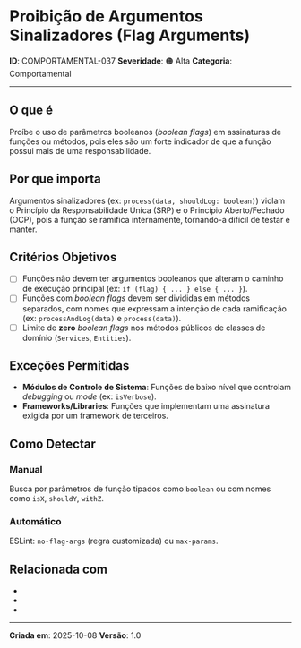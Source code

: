 # Proibição de Argumentos Sinalizadores (Flag Arguments)
<!-- markdownlint-disable MD012 MD029 MD031 MD032 MD036 -->

**ID**: COMPORTAMENTAL-037
**Severidade**: 🟠 Alta
**Categoria**: Comportamental

---

## O que é

Proíbe o uso de parâmetros booleanos (*boolean flags*) em assinaturas de funções ou métodos, pois eles são um forte indicador de que a função possui mais de uma responsabilidade.

## Por que importa

Argumentos sinalizadores (ex: `process(data, shouldLog: boolean)`) violam o Princípio da Responsabilidade Única (SRP) e o Princípio Aberto/Fechado (OCP), pois a função se ramifica internamente, tornando-a difícil de testar e manter.

## Critérios Objetivos

- [ ] Funções não devem ter argumentos booleanos que alteram o caminho de execução principal (ex: `if (flag) { ... } else { ... }`).
- [ ] Funções com *boolean flags* devem ser divididas em métodos separados, com nomes que expressam a intenção de cada ramificação (ex: `processAndLog(data)` e `process(data)`).
- [ ] Limite de **zero** *boolean flags* nos métodos públicos de classes de domínio (`Services`, `Entities`).

## Exceções Permitidas

- **Módulos de Controle de Sistema**: Funções de baixo nível que controlam *debugging* ou *mode* (ex: `isVerbose`).
- **Frameworks/Libraries**: Funções que implementam uma assinatura exigida por um framework de terceiros.

## Como Detectar

### Manual

Busca por parâmetros de função tipados como `boolean` ou com nomes como `isX`, `shouldY`, `withZ`.

### Automático

ESLint: `no-flag-args` (regra customizada) ou `max-params`.

## Relacionada com

- [COMPORTAMENTAL-010]: reforça (SRP)
- [COMPORTAMENTAL-011]: reforça (OCP)
- [ESTRUTURAL-033]: reforça (Limite de Parâmetros)

---

**Criada em**: 2025-10-08
**Versão**: 1.0
